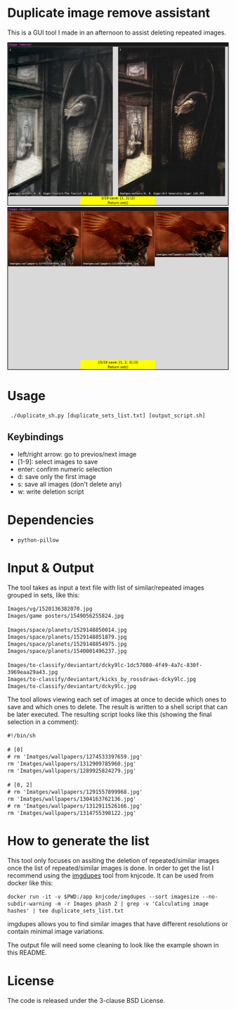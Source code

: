 # Duplicate image remove assistant

This is a GUI tool I made in an afternoon to assist deleting repeated images.

![](screenshots/two.png)
![](screenshots/three.png)

# Usage

```
 ./duplicate_sh.py [duplicate_sets_list.txt] [output_script.sh]
```

## Keybindings

 - left/right arrow: go to previos/next image
 - [1-9]: select images to save
 - enter: confirm numeric selection
 - d: save only the first image
 - s: save all images (don't delete any)
 - w: write deletion script

# Dependencies

- `python-pillow`

# Input & Output

The tool takes as input a text file with list of similar/repeated images grouped in sets, like this:

```
Images/vg/1520136382070.jpg
Images/game posters/1549056255824.jpg

Images/space/planets/1529148850014.jpg
Images/space/planets/1529148851879.jpg
Images/space/planets/1529148854975.jpg
Images/space/planets/1540001496237.jpg

Images/to-classify/deviantart/dcky9lc-1dc57080-4f49-4a7c-830f-3969eaa29a43.jpg
Images/to-classify/deviantart/kicks_by_rossdraws-dcky9lc.jpg
Images/to-classify/deviantart/dcky9lc.jpg
```

The tool allows viewing each set of images at once to decide which ones to save
and which ones to delete.  The result is written to a shell script that can be
later executed.  The resulting script looks like this (showing the final
selection in a comment):

```
#!/bin/sh

# [0]
# rm 'Imatges/wallpapers/1274533397659.jpg'
rm 'Imatges/wallpapers/1312909785960.jpg'
rm 'Imatges/wallpapers/1289925824279.jpg'

# [0, 2]
# rm 'Imatges/wallpapers/1291557899968.jpg'
rm 'Imatges/wallpapers/1304163762136.jpg'
# rm 'Imatges/wallpapers/1312911526166.jpg'
rm 'Imatges/wallpapers/1314755398122.jpg'
```

# How to generate the list

This tool only focuses on assiting the deletion of repeated/similar images once
the list of repeated/similar images is done.  In order to get the list I
recommend using the [imgdupes](https://github.com/knjcode/imgdupes) tool from
knjcode.  It can be used from docker like this:

```
docker run -it -v $PWD:/app knjcode/imgdupes --sort imagesize --no-subdir-warning -m -r Images phash 2 | grep -v 'Calculating image hashes' | tee duplicate_sets_list.txt
```

imgdupes allows you to find similar images that have different resolutions or
contain minimal image variations.

The output file will need some cleaning to look like the example shown in this README.

# License

The code is released under the 3-clause BSD License.
